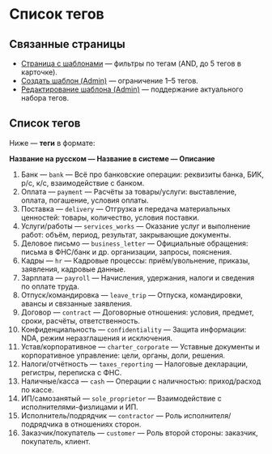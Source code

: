 # Список тегов

## Связанные страницы

- [Страница с шаблонами](%D0%9A%D0%B0%D1%82%D0%B0%D0%BB%D0%BE%D0%B3%20%D1%88%D0%B0%D0%B1%D0%BB%D0%BE%D0%BD%D0%BE%D0%B2%20%E2%80%94%20%D0%90%D0%B4%D0%BC%D0%B8%D0%BD%20(Admin)%2028aeb7bb740980fcac13d4842d08e63d.md) — фильтры по тегам (AND, до 5 тегов в карточке).
- [Создать шаблон (Admin)](../%D0%A3%D0%BF%D1%80%D0%B0%D0%B2%D0%BB%D0%B5%D0%BD%D0%B8%D0%B5%20%D1%88%D0%B0%D0%B1%D0%BB%D0%BE%D0%BD%D0%B0%D0%BC%D0%B8(Admin)%20290eb7bb740980f4b9cbddad53d459a6/%D0%A1%D1%82%D1%80%D0%B0%D0%BD%D0%B8%D1%86%D0%B0%20%C2%AB%D0%A1%D0%BE%D0%B7%D0%B4%D0%B0%D1%82%D1%8C%20%D1%88%D0%B0%D0%B1%D0%BB%D0%BE%D0%BD%C2%BB%20(Admin)%2028aeb7bb74098075a5fdf2b80513bc23.md) — ограничение 1–5 тегов.
- [Редактирование шаблона (Admin)](../%D0%A3%D0%BF%D1%80%D0%B0%D0%B2%D0%BB%D0%B5%D0%BD%D0%B8%D0%B5%20%D1%88%D0%B0%D0%B1%D0%BB%D0%BE%D0%BD%D0%B0%D0%BC%D0%B8(Admin)%20290eb7bb740980f4b9cbddad53d459a6/%D0%A1%D1%82%D1%80%D0%B0%D0%BD%D0%B8%D1%86%D0%B0%20%C2%AB%D0%A0%D0%B5%D0%B4%D0%B0%D0%BA%D1%82%D0%B8%D1%80%D0%BE%D0%B2%D0%B0%D0%BD%D0%B8%D0%B5%20%D1%88%D0%B0%D0%B1%D0%BB%D0%BE%D0%BD%D0%B0%C2%BB%20(Admin)%2028aeb7bb740980899c14e7304dd6f285.md) — поддержание актуального набора тегов.

## Список тегов

Ниже — **теги** в формате:

**Название на русском — Название в системе — Описание**

1. Банк — `bank` — Всё про банковские операции: реквизиты банка, БИК, р/с, к/с, взаимодействие с банком.
2. Оплата — `payment` — Расчёты за товары/услуги: выставление, оплата, погашение, условия оплаты.
3. Поставка — `delivery` — Отгрузка и передача материальных ценностей: товары, количество, условия поставки.
4. Услуги/работы — `services_works` — Оказание услуг и выполнение работ: объём, период, результат, закрывающие документы.
5. Деловое письмо — `business_letter` — Официальные обращения: письма в ФНС/банк и др. организации, запросы, пояснения.
6. Кадры — `hr` — Кадровые процессы: приём/увольнение, приказы, заявления, кадровые данные.
7. Зарплата — `payroll` — Начисления, удержания, налоги и сведения по оплате труда.
8. Отпуск/командировка — `leave_trip` — Отпуска, командировки, авансы и связанные заявления.
9. Договор — `contract` — Договорные отношения: условия, предмет, сроки, расчёты, ответственность.
10. Конфиденциальность — `confidentiality` — Защита информации: NDA, режим неразглашения и исключения.
11. Устав/корпоративное — `charter_corporate` — Уставные документы и корпоративное управление: цели, органы, доли, решения.
12. Налоги/отчётность — `taxes_reporting` — Налоговые декларации, регистры, переписка с ФНС.
13. Наличные/касса — `cash` — Операции с наличностью: приход/расход по кассе.
14. ИП/самозанятый — `sole_proprietor` — Взаимодействие с исполнителями-физлицами и ИП.
15. Исполнитель/подрядчик — `contractor` — Роль исполнителя/подрядчика в отношениях сторон.
16. Заказчик/покупатель — `customer` — Роль второй стороны: заказчик, покупатель, клиент.